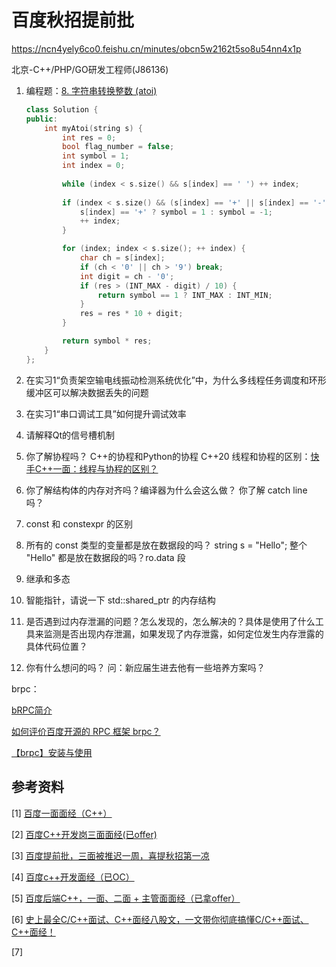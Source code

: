 # 百度秋招提前批

https://ncn4yely6co0.feishu.cn/minutes/obcn5w2162t5so8u54nn4x1p

北京-C++/PHP/GO研发工程师(J86136)

1.   编程题：[8. 字符串转换整数 (atoi)](https://leetcode.cn/problems/string-to-integer-atoi/)
     ```cpp
     class Solution {
     public:
         int myAtoi(string s) {
             int res = 0;
             bool flag_number = false;
             int symbol = 1;
             int index = 0;
             
             while (index < s.size() && s[index] == ' ') ++ index;
             
             if (index < s.size() && (s[index] == '+' || s[index] == '-')) {
                 s[index] == '+' ? symbol = 1 : symbol = -1;
                 ++ index;
             }
     
             for (index; index < s.size(); ++ index) {
                 char ch = s[index];
                 if (ch < '0' || ch > '9') break;
                 int digit = ch - '0';
                 if (res > (INT_MAX - digit) / 10) {
                     return symbol == 1 ? INT_MAX : INT_MIN;
                 }
                 res = res * 10 + digit;
             }
     
             return symbol * res;
         }
     };
     ```

     

2.   在实习1“负责架空输电线振动检测系统优化”中，为什么多线程任务调度和环形缓冲区可以解决数据丢失的问题

3.   在实习1“串口调试工具”如何提升调试效率

4.   请解释Qt的信号槽机制

5.   你了解协程吗？
     C++的协程和Python的协程
     C++20
     线程和协程的区别：[快手C++一面：线程与协程的区别？](https://www.bilibili.com/video/BV1541xYnEsy/?spm_id_from=333.788.recommend_more_video.4&vd_source=f4cc25a44af6631d6f4db023b3bb88e4)
     
6.   你了解结构体的内存对齐吗？编译器为什么会这么做？
     你了解 catch line 吗？

7.   const 和 constexpr 的区别

8.   所有的 const 类型的变量都是放在数据段的吗？
     string s = "Hello"; 整个 "Hello" 都是放在数据段的吗？ro.data 段

9.   继承和多态

10.   智能指针，请说一下 std::shared_ptr 的内存结构

11.   是否遇到过内存泄漏的问题？怎么发现的，怎么解决的？具体是使用了什么工具来监测是否出现内存泄漏，如果发现了内存泄露，如何定位发生内存泄露的具体代码位置？

12.   你有什么想问的吗？
      问：新应届生进去他有一些培养方案吗？



brpc：

[bRPC简介](https://brpc.apache.org/zh/docs/overview/)

[如何评价百度开源的 RPC 框架 brpc？](https://www.zhihu.com/question/65370268)

[【brpc】安装与使用](https://blog.csdn.net/fight_p/article/details/147260222)



## 参考资料

[1] [百度一面面经（C++）](https://blog.csdn.net/qq_29426201/article/details/147271710)

[2] [百度C++开发岗三面面经(已offer)](https://www.nowcoder.com/discuss/353155780922777600)

[3] [百度提前批，三面被推迟一周，喜提秋招第一凉](https://zhuanlan.zhihu.com/p/1935627993805463760)

[4] [百度c++开发面经（已OC）](https://www.nowcoder.com/feed/main/detail/1f237804872148f38fbcb8f6fae03ad9?sourceSSR=dynamic)

[5] [百度后端C++，一面、二面 + 主管面面经（已拿offer）](https://blog.csdn.net/weixin_55305220/article/details/121121416)

[6] [史上最全C/C++面试、C++面经八股文，一文带你彻底搞懂C/C++面试、C++面经！](https://blog.csdn.net/songbijian/article/details/132507421)

[7] 
